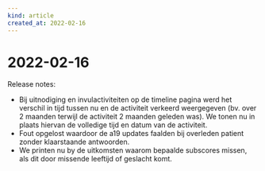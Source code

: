 ```yaml
---
kind: article
created_at: 2022-02-16
---
```


# 2022-02-16

Release notes:

* Bij uitnodiging en invulactiviteiten op de timeline pagina werd het verschil in tijd tussen nu en de activiteit verkeerd weergegeven (bv. over 2 maanden terwijl de activiteit 2 maanden geleden was). We tonen nu in plaats hiervan de volledige tijd en datum van de activiteit.
* Fout opgelost waardoor de a19 updates faalden bij overleden patient zonder klaarstaande antwoorden.
* We printen nu by de uitkomsten waarom bepaalde subscores missen, als dit door missende leeftijd of geslacht komt.

